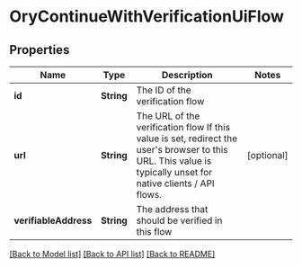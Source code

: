 # OryContinueWithVerificationUiFlow

## Properties
Name | Type | Description | Notes
------------ | ------------- | ------------- | -------------
**id** | **String** | The ID of the verification flow | 
**url** | **String** | The URL of the verification flow  If this value is set, redirect the user&#39;s browser to this URL. This value is typically unset for native clients / API flows. | [optional] 
**verifiableAddress** | **String** | The address that should be verified in this flow | 

[[Back to Model list]](../README.md#documentation-for-models) [[Back to API list]](../README.md#documentation-for-api-endpoints) [[Back to README]](../README.md)


